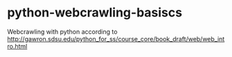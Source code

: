 # python-webcrawling-basiscs
Webcrawling with python according to http://gawron.sdsu.edu/python_for_ss/course_core/book_draft/web/web_intro.html
